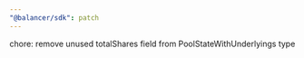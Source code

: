 ```yaml
---
"@balancer/sdk": patch
---
```


chore: remove unused totalShares field from PoolStateWithUnderlyings type
